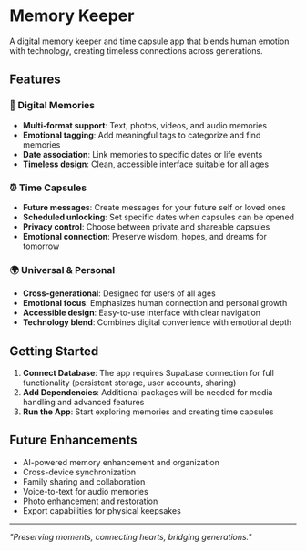 # Memory Keeper

A digital memory keeper and time capsule app that blends human emotion with technology, creating timeless connections across generations.

## Features

### 💝 Digital Memories
- **Multi-format support**: Text, photos, videos, and audio memories
- **Emotional tagging**: Add meaningful tags to categorize and find memories
- **Date association**: Link memories to specific dates or life events
- **Timeless design**: Clean, accessible interface suitable for all ages

### ⏰ Time Capsules
- **Future messages**: Create messages for your future self or loved ones
- **Scheduled unlocking**: Set specific dates when capsules can be opened
- **Privacy control**: Choose between private and shareable capsules
- **Emotional connection**: Preserve wisdom, hopes, and dreams for tomorrow

### 🌍 Universal & Personal
- **Cross-generational**: Designed for users of all ages
- **Emotional focus**: Emphasizes human connection and personal growth
- **Accessible design**: Easy-to-use interface with clear navigation
- **Technology blend**: Combines digital convenience with emotional depth

## Getting Started

1. **Connect Database**: The app requires Supabase connection for full functionality (persistent storage, user accounts, sharing)
2. **Add Dependencies**: Additional packages will be needed for media handling and advanced features
3. **Run the App**: Start exploring memories and creating time capsules

## Future Enhancements

- AI-powered memory enhancement and organization
- Cross-device synchronization
- Family sharing and collaboration
- Voice-to-text for audio memories
- Photo enhancement and restoration
- Export capabilities for physical keepsakes

---

*"Preserving moments, connecting hearts, bridging generations."*